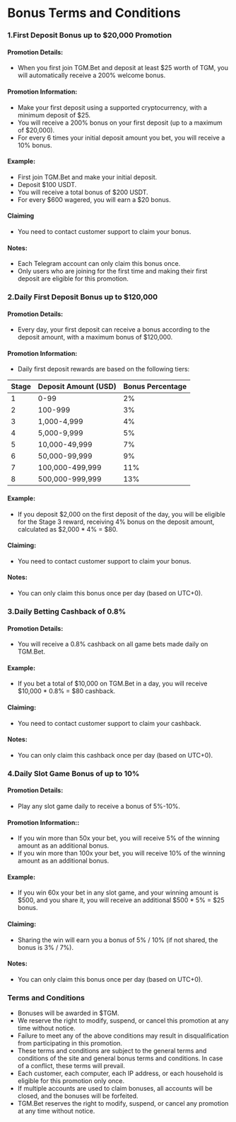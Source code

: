 # Bonus Terms and Conditions

### 1.**First Deposit Bonus up to $20,000** **Promotion**&#x20;

#### Promotion Details:&#x20;

* When you first join TGM.Bet and deposit at least $25 worth of TGM, you will automatically receive a 200% welcome bonus.

#### Promotion Information:

* Make your first deposit using a supported cryptocurrency, with a minimum deposit of $25.
* You will receive a 200% bonus on your first deposit (up to a maximum of $20,000).
* For every 6 times your initial deposit amount you bet, you will receive a 10% bonus.

#### Example:

* First join TGM.Bet and make your initial deposit.
* Deposit $100 USDT.
* You will receive a total bonus of $200 USDT.
* For every $600 wagered, you will earn a $20 bonus.

#### Claiming

* You need to contact customer support to claim your bonus.

#### Notes:

* Each Telegram account can only claim this bonus once.
* Only users who are joining for the first time and making their first deposit are eligible for this promotion.

### **2.Daily First Deposit Bonus up to $120,000**&#x20;

#### Promotion Details:&#x20;

* Every day, your first deposit can receive a bonus according to the deposit amount, with a maximum bonus of $120,000.

#### Promotion Information:

* Daily first deposit rewards are based on the following tiers:

| Stage | Deposit Amount (USD) | Bonus Percentage |
| ----- | -------------------- | ---------------- |
| 1     | 0-99                 | 2%               |
| 2     | 100-999              | 3%               |
| 3     | 1,000-4,999          | 4%               |
| 4     | 5,000-9,999          | 5%               |
| 5     | 10,000-49,999        | 7%               |
| 6     | 50,000-99,999        | 9%               |
| 7     | 100,000-499,999      | 11%              |
| 8     | 500,000-999,999      | 13%              |

#### **Example**:

* If you deposit $2,000 on the first deposit of the day, you will be eligible for the Stage 3 reward, receiving 4% bonus on the deposit amount, calculated as $2,000 \* 4% = $80.

#### **Claiming**:

* You need to contact customer support to claim your bonus.

#### **Notes**:

* You can only claim this bonus once per day (based on UTC+0).

### **3.Daily Betting Cashback of 0.8%**&#x20;

#### **Promotion Details**:

* You will receive a 0.8% cashback on all game bets made daily on TGM.Bet.

#### **Example**:

* If you bet a total of $10,000 on TGM.Bet in a day, you will receive $10,000 \* 0.8% = $80 cashback.

#### **Claiming**:

* You need to contact customer support to claim your cashback.

#### **Notes**:

* You can only claim this cashback once per day (based on UTC+0).

### **4.Daily Slot Game Bonus of up to 10%**&#x20;

#### **Promotion Details**:

* Play any slot game daily to receive a bonus of 5%-10%.

#### Promotion Information::

* If you win more than 50x your bet, you will receive 5% of the winning amount as an additional bonus.
* If you win more than 100x your bet, you will receive 10% of the winning amount as an additional bonus.

#### **Example**:

* If you win 60x your bet in any slot game, and your winning amount is $500, and you share it, you will receive an additional $500 \* 5% = $25 bonus.

#### **Claiming**:

* Sharing the win will earn you a bonus of 5% / 10% (if not shared, the bonus is 3% / 7%).

#### **Notes**:

* You can only claim this bonus once per day (based on UTC+0).

### Terms and Conditions

* Bonuses will be awarded in $TGM.
* We reserve the right to modify, suspend, or cancel this promotion at any time without notice.
* Failure to meet any of the above conditions may result in disqualification from participating in this promotion.
* These terms and conditions are subject to the general terms and conditions of the site and general bonus terms and conditions. In case of a conflict, these terms will prevail.
* Each customer, each computer, each IP address, or each household is eligible for this promotion only once.
* If multiple accounts are used to claim bonuses, all accounts will be closed, and the bonuses will be forfeited.
* TGM.Bet reserves the right to modify, suspend, or cancel any promotion at any time without notice.
